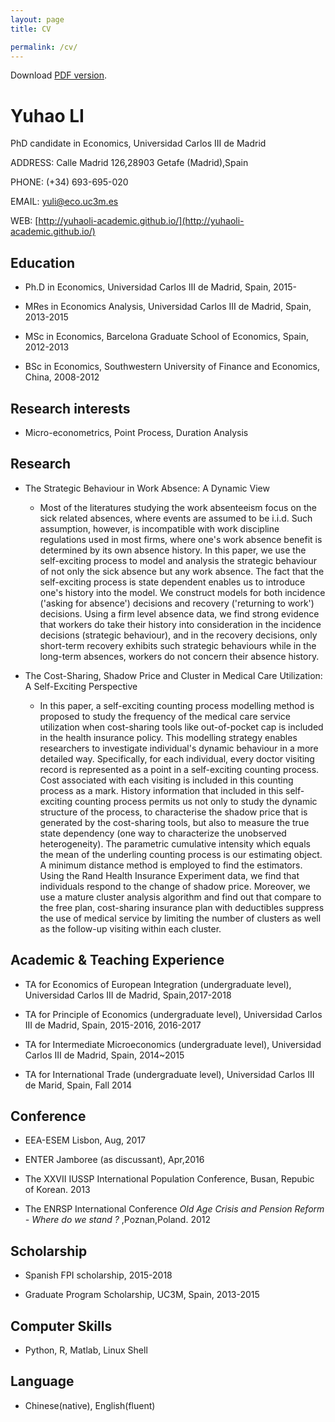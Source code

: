 ```yaml
---
layout: page
title: CV

permalink: /cv/
---
```


Download [PDF version](https://www.dropbox.com/s/dgwhl4o5t7vpnd5/CV.pdf?dl=0).

# Yuhao LI
PhD candidate in Economics, Universidad Carlos III de Madrid

ADDRESS: Calle Madrid 126,28903 Getafe (Madrid),Spain

PHONE: (+34) 693-695-020

EMAIL: [yuli@eco.uc3m.es](mailto:yuli@eco.uc3m.es)

WEB: [http://yuhaoli-academic.github.io/](http://yuhaoli-academic.github.io/)


## Education

* Ph.D in Economics, Universidad Carlos III de Madrid, Spain, 2015-

* MRes in Economics Analysis, Universidad Carlos III de Madrid, Spain, 2013-2015

* MSc in Economics, Barcelona Graduate School of Economics, Spain, 2012-2013

* BSc in Economics, Southwestern University of Finance and Economics, China, 2008-2012

## Research interests

* Micro-econometrics, Point Process, Duration Analysis

## Research

* The Strategic Behaviour in Work Absence: A Dynamic View
  * Most of the literatures studying the work absenteeism focus on the sick related absences, where events are assumed to be i.i.d. Such assumption, however, is incompatible with work discipline regulations used in most firms, where one's work absence benefit is determined by its own absence history. In this paper, we use the self-exciting process to model and analysis the strategic behaviour of not only the sick absence but any work absence. The fact that the self-exciting process is state dependent enables us to introduce one's history into the model. We construct models for both incidence ('asking for absence') decisions and recovery ('returning to work') decisions. Using a firm level absence data, we find strong evidence that workers do take their history into consideration in the incidence decisions (strategic behaviour), and in the recovery decisions, only short-term recovery exhibits such strategic behaviours while in the long-term absences, workers do not concern their absence history. 

* The Cost-Sharing, Shadow Price and Cluster in Medical Care Utilization: A Self-Exciting Perspective
	* In this paper, a self-exciting counting process modelling method is proposed to study the frequency of the medical care service utilization when cost-sharing tools like out-of-pocket cap is included in the health insurance policy. This modelling strategy enables researchers to investigate individual's dynamic behaviour in a more detailed way. Specifically, for each individual, every doctor visiting record is represented as a point in a self-exciting counting process. Cost associated with each visiting is included in this counting process as a mark. History information that included in this self-exciting counting process permits us not only to study the dynamic structure of the process, to characterise the shadow price that is generated by the cost-sharing tools, but also to measure the true state dependency (one way to characterize the unobserved heterogeneity). The parametric cumulative intensity which equals the mean of the underling counting process is our estimating object. A minimum distance method is employed to find the estimators. Using the Rand Health Insurance Experiment data, we find that individuals respond to the change of shadow price. Moreover, we use a mature cluster analysis algorithm and find out that compare to the free plan, cost-sharing insurance plan with deductibles suppress the use of medical service by limiting the number of clusters as well as the follow-up visiting within each cluster.


## Academic & Teaching Experience

* TA for Economics of European Integration (undergraduate level), Universidad Carlos III de Madrid, Spain,2017-2018

* TA for Principle of Economics (undergraduate level), Universidad Carlos III de Madrid, Spain, 2015-2016, 2016-2017

* TA for Intermediate Microeconomics (undergraduate level), Universidad Carlos III de Madrid, Spain, 2014~2015

* TA for International Trade (undergraduate level), Universidad Carlos III de Marid, Spain, Fall 2014

## Conference

* EEA-ESEM Lisbon, Aug, 2017

* ENTER Jamboree (as discussant), Apr,2016

* The XXVII IUSSP International Population Conference, Busan, Repubic of Korean. 2013

* The ENRSP International Conference *Old Age Crisis and Pension Reform - Where do we stand ?* ,Poznan,Poland. 2012

## Scholarship

* Spanish FPI scholarship, 2015-2018

* Graduate Program Scholarship, UC3M, Spain, 2013-2015

## Computer Skills

* Python, R, Matlab, Linux Shell

## Language

* Chinese(native), English(fluent)
